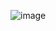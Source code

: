 ![image](https://user-images.githubusercontent.com/101027445/224838917-0158a45e-6feb-4dd4-ac7c-0dff23f532de.png)
